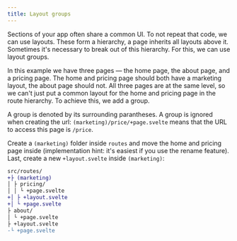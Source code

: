 ```yaml
---
title: Layout groups
---
```


Sections of your app often share a common UI. To not repeat that code, we can use layouts. These form a hierarchy, a page inherits all layouts above it. Sometimes it's necessary to break out of this hierarchy. For this, we can use layout groups.

In this example we have three pages — the home page, the about page, and a pricing page. The home and pricing page should both have a marketing layout, the about page should not. All three pages are at the same level, so we can't just put a common layout for the home and pricing page in the route hierarchy. To achieve this, we add a group.

A group is denoted by its surrounding parantheses. A group is ignored when creating the url: `(marketing)/price/+page.svelte` means that the URL to access this page is `/price`.

Create a `(marketing)` folder inside `routes` and move the home and pricing page inside (implementation hint: it's easiest if you use the rename feature). Last, create a new `+layout.svelte` inside `(marketing)`:

```diff
src/routes/
+├ (marketing)
│ ├ pricing/
│ │ └ +page.svelte
+│ ├ +layout.svelte
+│ └ +page.svelte
├ about/
│ └ +page.svelte
├ +layout.svelte
-└ +page.svelte
```
